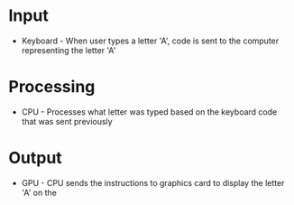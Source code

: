 # Input
- Keyboard - When user types a letter 'A', code is sent to the computer representing the letter 'A'
# Processing
- CPU - Processes what letter was typed based on the keyboard code that was sent previously
# Output
- GPU - CPU sends the instructions to graphics card to display the letter 'A' on the 
